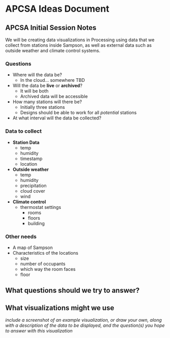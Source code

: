 # APCSA Ideas Document

## APCSA Initial Session Notes

We will be creating data visualizations in Processing using data that we collect from stations inside Sampson, as well as external data such as outside weather and climate control systems.

### Questions
* Where will the data be?
  * In the cloud... somewhere TBD
* Will the data be **live** or **archived**?
  * It will be both
  * Archived data will be accessible 
* How many stations will there be?
  * Initially three stations
  * Designs should be able to work for all _potential_ stations
* At what interval will the data be collected?

### Data to collect

* **Station Data**
  * temp
  * humidity
  * timestamp
  * location
* **Outside weather**
  * temp
  * humidity
  * precipitation
  * cloud cover
  * wind
* **Climate control**
  * thermostat settings
    * rooms
    * floors
    * building
   
### Other needs 
* A map of Sampson
* Characteristics of the locations
  * size
  * number of occupants
  * which way the room faces
  * floor

## What questions should we try to answer?

## What visualizations might we use
_include a screenshot of an example visualization, or draw your own, along with a description of the data to be displayed, and the question(s) you hope to answer with this visualization_
